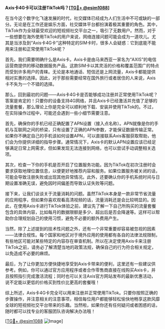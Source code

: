 **Axis卡4G卡可以注册TikTok吗？[[TG💪+ @esim1088](https://t.me/s/esim1088)]**

在当今这个数字化飞速发展的时代，社交媒体已经成为人们生活中不可或缺的一部分。无论是在工作还是娱乐方面，社交媒体平台都扮演着极其重要的角色。其中，TikTok作为全球最受欢迎的短视频社交平台之一，吸引了无数用户。然而，对于一些想要在海外使用TikTok的用户来说，网络连接问题可能会成为一道坎儿。尤其是当涉及到“Axis卡4G卡”这种特定的SIM卡时，很多人会疑惑：它到底能不能用来注册和正常使用TikTok呢？

首先，我们需要明确什么是Axis卡。Axis卡是由马来西亚一家名为“AXIS”的电信运营商提供的移动数据服务产品。这款SIM卡以其灵活的价格和覆盖范围广的特点而受到许多用户的青睐。无论是本地通话、短信还是上网流量，Axis卡都能提供相对实惠的选择。因此，对于那些需要经常在国外旅行或者居住的人来说，Axis卡不失为一个不错的选择。

那么，回到最初的问题——Axis卡4G卡是否能够成功注册并正常使用TikTok呢？答案是肯定的！只要你的设备支持4G网络，并且Axis卡已经激活并充值了足够的流量套餐，那么理论上你是完全可以顺利地下载、安装并使用TikTok的。不过，在实际操作过程中，可能还会遇到一些小细节需要注意。

首先，确保你的手机已经正确配置了APN设置（接入点名称）。APN就像是你的手机与互联网之间的桥梁，只有设置了正确的APN参数，才能保证数据传输正常。如果你不确定自己的手机该如何设置APN，可以直接联系Axis客服获取帮助，他们会为你提供详细的指导步骤。通常情况下，Axis卡的默认APN设置应该已经足够满足日常上网需求，但如果发现无法连接到网络，也可以尝试手动调整相关选项。

其次，检查一下你的手机是否开启了位置服务功能。因为TikTok在初次注册时会要求获取地理位置信息，以便更好地推荐内容和服务。如果位置服务被关闭的话，可能会导致注册失败或出现其他异常情况。此外，还要确认你的手机系统时间与日期设置准确无误，避免因时间偏差而导致认证失败等问题。

接下来，让我们谈谈关于流量消耗的问题。虽然TikTok本身是一款非常节省流量的应用程序，但如果你喜欢观看高清视频的话，流量消耗还是会比较明显的。因此，在使用Axis卡进行TikTok体验之前，建议先了解一下自己所购买的流量套餐包含的具体内容，比如每月的数据限额是多少、超出后是否会降速等。这样可以帮助你合理规划自己的使用习惯，避免不必要的额外费用产生。

当然，除了上述提到的技术性问题之外，还有一个非常重要却容易被忽视的因素——法律合规性。每个国家和地区对于境外应用的使用都有各自的法律法规限制，有些地区可能对某些特定的内容存在审查机制。所以在决定使用Axis卡来注册TikTok之前，请务必了解清楚当地的政策法规，确保自己的行为符合相关规定，以免造成不必要的麻烦。

最后，为了让你更加方便快捷地享受到Axis卡带来的便利，这里还有一些建议供参考。例如，你可以通过官方应用程序或者合作零售商直接在线购买Axis卡，并且按照指引完成激活流程；同时也可以关注Axis官方网站发布的最新优惠活动，说不定能以更低的价格买到性价比更高的套餐哦！

综上所述，Axis卡4G卡完全可以用来注册并正常使用TikTok。只要你按照正确的步骤操作，并注意相关的注意事项，相信每位用户都能够轻松愉快地畅享这款风靡全球的短视频社交平台带来的乐趣。当然啦，如果你还有任何疑问或者困惑的话，随时都可以找专业的客服团队咨询解决办法哦！

[[TG💪+ @esim1088](https://t.me/s/esim1088) ![Image](https://i.postimg.cc/4NQfJmqS/Snipaste-2025-05-13-00-14-12.png)]